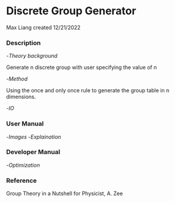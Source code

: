 # Discrete Group Generator
Max Liang
created 12/21/2022


### Description
-*Theory background*

Generate n discrete group with user specifying the value of n

-*Method*

Using the once and only once rule to generate the group table in n dimensions.

-*IO*

### User Manual
-*Images*
-*Explaination*

### Developer Manual
-*Optimization*


### Reference
Group Theory in a Nutshell for Physicist, A. Zee
